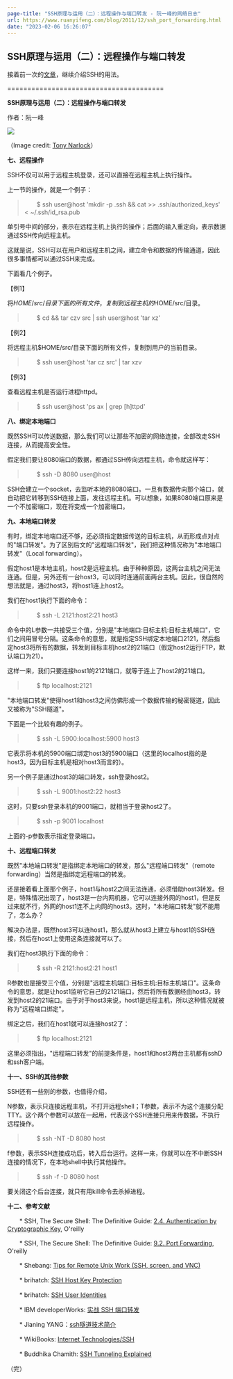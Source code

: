 ```yaml
---
page-title: "SSH原理与运用（二）：远程操作与端口转发 - 阮一峰的网络日志"
url: https://www.ruanyifeng.com/blog/2011/12/ssh_port_forwarding.html
date: "2023-02-06 16:26:07"
---
```

## SSH原理与运用（二）：远程操作与端口转发

接着前一次的[文章](https://www.ruanyifeng.com/blog/2011/12/ssh_remote_login.html)，继续介绍SSH的用法。

\=======================================

**SSH原理与运用（二）：远程操作与端口转发**

作者：阮一峰

![](https://www.ruanyifeng.com/blogimg/asset/201112/bg2011122301.jpg)

（Image credit: [Tony Narlock](https://www.flickr.com/photos/skiquel/)）

**七、远程操作**

SSH不仅可以用于远程主机登录，还可以直接在远程主机上执行操作。

上一节的操作，就是一个例子：

> 　　$ ssh user@host 'mkdir -p .ssh && cat >> .ssh/authorized\_keys' < ~/.ssh/id\_rsa.pub

单引号中间的部分，表示在远程主机上执行的操作；后面的输入重定向，表示数据通过SSH传向远程主机。

这就是说，SSH可以在用户和远程主机之间，建立命令和数据的传输通道，因此很多事情都可以通过SSH来完成。

下面看几个例子。

【例1】

将$HOME/src/目录下面的所有文件，复制到远程主机的$HOME/src/目录。

> 　　$ cd && tar czv src | ssh user@host 'tar xz'

【例2】

将远程主机$HOME/src/目录下面的所有文件，复制到用户的当前目录。

> 　　$ ssh user@host 'tar cz src' | tar xzv

【例3】

查看远程主机是否运行进程httpd。

> 　　$ ssh user@host 'ps ax | grep \[h\]ttpd'

**八、绑定本地端口**

既然SSH可以传送数据，那么我们可以让那些不加密的网络连接，全部改走SSH连接，从而提高安全性。

假定我们要让8080端口的数据，都通过SSH传向远程主机，命令就这样写：

> 　　$ ssh -D 8080 user@host

SSH会建立一个socket，去监听本地的8080端口。一旦有数据传向那个端口，就自动把它转移到SSH连接上面，发往远程主机。可以想象，如果8080端口原来是一个不加密端口，现在将变成一个加密端口。

**九、本地端口转发**

有时，绑定本地端口还不够，还必须指定数据传送的目标主机，从而形成点对点的"端口转发"。为了区别后文的"远程端口转发"，我们把这种情况称为"本地端口转发"（Local forwarding）。

假定host1是本地主机，host2是远程主机。由于种种原因，这两台主机之间无法连通。但是，另外还有一台host3，可以同时连通前面两台主机。因此，很自然的想法就是，通过host3，将host1连上host2。

我们在host1执行下面的命令：

> 　　$ ssh -L 2121:host2:21 host3

命令中的L参数一共接受三个值，分别是"本地端口:目标主机:目标主机端口"，它们之间用冒号分隔。这条命令的意思，就是指定SSH绑定本地端口2121，然后指定host3将所有的数据，转发到目标主机host2的21端口（假定host2运行FTP，默认端口为21）。

这样一来，我们只要连接host1的2121端口，就等于连上了host2的21端口。

> 　　$ ftp localhost:2121

"本地端口转发"使得host1和host3之间仿佛形成一个数据传输的秘密隧道，因此又被称为"SSH隧道"。

下面是一个比较有趣的例子。

> 　　$ ssh -L 5900:localhost:5900 host3

它表示将本机的5900端口绑定host3的5900端口（这里的localhost指的是host3，因为目标主机是相对host3而言的）。

另一个例子是通过host3的端口转发，ssh登录host2。

> 　　$ ssh -L 9001:host2:22 host3

这时，只要ssh登录本机的9001端口，就相当于登录host2了。

> 　　$ ssh -p 9001 localhost

上面的-p参数表示指定登录端口。

**十、远程端口转发**

既然"本地端口转发"是指绑定本地端口的转发，那么"远程端口转发"（remote forwarding）当然是指绑定远程端口的转发。

还是接着看上面那个例子，host1与host2之间无法连通，必须借助host3转发。但是，特殊情况出现了，host3是一台内网机器，它可以连接外网的host1，但是反过来就不行，外网的host1连不上内网的host3。这时，"本地端口转发"就不能用了，怎么办？

解决办法是，既然host3可以连host1，那么就从host3上建立与host1的SSH连接，然后在host1上使用这条连接就可以了。

我们在host3执行下面的命令：

> 　　$ ssh -R 2121:host2:21 host1

R参数也是接受三个值，分别是"远程主机端口:目标主机:目标主机端口"。这条命令的意思，就是让host1监听它自己的2121端口，然后将所有数据经由host3，转发到host2的21端口。由于对于host3来说，host1是远程主机，所以这种情况就被称为"远程端口绑定"。

绑定之后，我们在host1就可以连接host2了：

> 　　$ ftp localhost:2121

这里必须指出，"远程端口转发"的前提条件是，host1和host3两台主机都有sshD和ssh客户端。

**十一、SSH的其他参数**

SSH还有一些别的参数，也值得介绍。

N参数，表示只连接远程主机，不打开远程shell；T参数，表示不为这个连接分配TTY。这个两个参数可以放在一起用，代表这个SSH连接只用来传数据，不执行远程操作。

> 　　$ ssh -NT -D 8080 host

f参数，表示SSH连接成功后，转入后台运行。这样一来，你就可以在不中断SSH连接的情况下，在本地shell中执行其他操作。

> 　　$ ssh -f -D 8080 host

要关闭这个后台连接，就只有用kill命令去杀掉进程。

**十二、参考文献**

　　\* SSH, The Secure Shell: The Definitive Guide: [2.4. Authentication by Cryptographic Key](http://docstore.mik.ua/orelly/networking_2ndEd/ssh/ch02_04.htm), O'reilly

　　\* SSH, The Secure Shell: The Definitive Guide: [9.2. Port Forwarding](http://docstore.mik.ua/orelly/networking_2ndEd/ssh/ch09_02.htm), O'reilly

　　\* Shebang: [Tips for Remote Unix Work (SSH, screen, and VNC)](http://shebang.brandonmintern.com/tips-for-remote-unix-work-ssh-screen-and-vnc)

　　\* brihatch: [SSH Host Key Protection](https://www.symantec.com/connect/articles/ssh-host-key-protection)

　　\* brihatch: [SSH User Identities](https://www.symantec.com/connect/articles/ssh-user-identities)

　　\* IBM developerWorks: [实战 SSH 端口转发](https://www.ibm.com/developerworks/cn/linux/l-cn-sshforward/)

　　\* Jianing YANG：[ssh隧道技术简介](http://blog.jianingy.com/2009/09/ssh%E9%9A%A7%E9%81%93%E6%8A%80%E6%9C%AF%E7%AE%80%E4%BB%8B/)

　　\* WikiBooks: [Internet Technologies/SSH](https://en.wikibooks.org/wiki/Internet_Technologies/SSH)

　　\* Buddhika Chamith: [SSH Tunneling Explained](https://chamibuddhika.wordpress.com/2012/03/21/ssh-tunnelling-explained/)

（完）